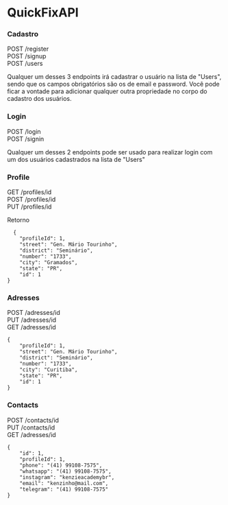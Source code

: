 # QuickFixAPI

### Cadastro

POST /register <br/>
POST /signup <br/>
POST /users

Qualquer um desses 3 endpoints irá cadastrar o usuário na lista de "Users", sendo que os campos obrigatórios são os de email e password.
Você pode ficar a vontade para adicionar qualquer outra propriedade no corpo do cadastro dos usuários.


### Login

POST /login <br/>
POST /signin

Qualquer um desses 2 endpoints pode ser usado para realizar login com um dos usuários cadastrados na lista de "Users"

### Profile 

GET  /profiles/id <br/>
POST /profiles/id <br/>
PUT  /profiles/id

Retorno
```
  {
	"profileId": 1,
	"street": "Gen. Mário Tourinho",
	"district": "Seminário",
	"number": "1733",
	"city": "Gramados",
	"state": "PR",
	"id": 1
}
```

### Adresses 

POST /adresses/id <br/>
PUT  /adresses/id <br/>
GET  /adresses/id

```
{
	"profileId": 1,
	"street": "Gen. Mário Tourinho",
	"district": "Seminário",
	"number": "1733",
	"city": "Curitiba",
	"state": "PR",
	"id": 1
}
```

### Contacts

POST /contacts/id <br/>
PUT  /contacts/id <br/>
GET  /adresses/id

```
{
	"id": 1,
	"profileId": 1,
	"phone": "(41) 99108-7575",
	"whatsapp": "(41) 99108-7575",
	"instagram": "kenzieacademybr",
	"email": "kenzinho@mail.com",
	"telegram": "(41) 99108-7575"
}
```
